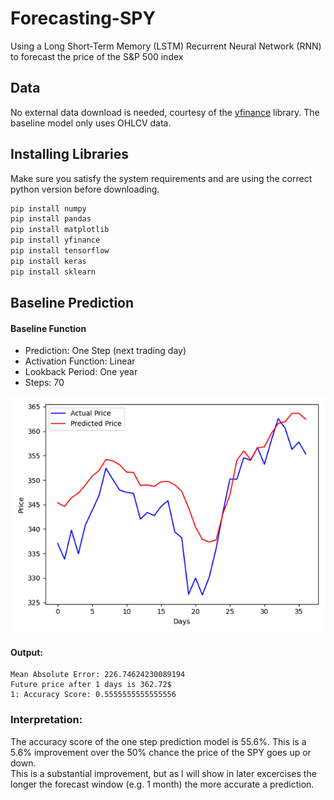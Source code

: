 # Forecasting-SPY
Using a Long Short-Term Memory (LSTM) Recurrent Neural Network (RNN) to forecast the price of the S&amp;P 500 index

## Data
No external data download is needed, courtesy of the [yfinance](https://pypi.org/project/yfinance/) library. 
The baseline model only uses OHLCV data.

## Installing Libraries
Make sure you satisfy the system requirements and are using the correct python version before downloading. 
```python
pip install numpy
pip install pandas
pip install matplotlib
pip install yfinance
pip install tensorflow
pip install keras
pip install sklearn
```

## Baseline Prediction
#### Baseline Function
- Prediction: One Step (next trading day)
- Activation Function: Linear 
- Lookback Period: One year
- Steps: 70

![one-step](https://raw.githubusercontent.com/DestrosCMC/Forecasting-SPY/main/assets/base/oneStep.png)
#### Output:
```
Mean Absolute Error: 226.74624230089194
Future price after 1 days is 362.72$
1: Accuracy Score: 0.5555555555555556
```
### Interpretation:
The accuracy score of the one step prediction model is 55.6%. This is a 5.6% improvement over the 50% chance the price of the SPY goes up or down.\
This is a substantial improvement, but as I will show in later excercises the longer the forecast window (e.g. 1 month) the more accurate a prediction.
